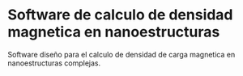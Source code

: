 # Software de calculo de densidad magnetica en nanoestructuras
 Software diseño para el calculo de densidad de carga magnetica en nanoestructuras complejas.
